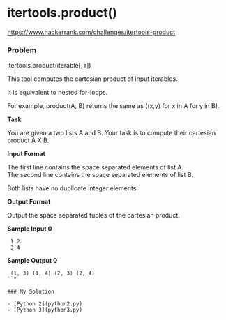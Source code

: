 # itertools.product()

https://www.hackerrank.com/challenges/itertools-product

### Problem

itertools.product(iterable[, r])  

This tool computes the cartesian product of input iterables.   

It is equivalent to nested for-loops.   

For example, product(A, B) returns the same as ((x,y) for x in A for y in B).

**Task** 

You are given a two lists A and B. Your task is to compute their cartesian product A X B.

**Input Format**

The first line contains the space separated elements of list A.   
The second line contains the space separated elements of list B.  

Both lists have no duplicate integer elements.

**Output Format**

Output the space separated tuples of the cartesian product.

**Sample Input 0**

```
 1 2
 3 4
```

**Sample Output 0**

```
 (1, 3) (1, 4) (2, 3) (2, 4)
``"

### My Solution

- [Python 2](python2.py)
- [Python 3](python3.py)